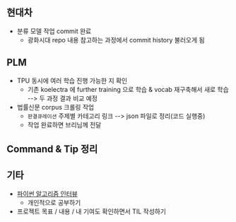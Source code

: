 ## 현대차

- 분류 모델 작업 commit 완료
  - 광화시대 repo 내용 참고하는 과정에서 commit history 불러오게 됨





## PLM

- TPU 동시에 여러 학습 진행 가능한 지 확인
  - 기존 koelectra 에 further training 으로 학습 & vocab 재구축해서 새로 학습 --> 두 과정 결과 비교 예정
- 법률신문 corpus 크롤링 작업
  - `판결큐레이션` 주제별 카테고리 링크 --> json 파일로 정리(코드 실행중)
  - 작업 완료하면 브리님께 전달





## Command & Tip 정리




## 기타

- [파이썬 알고리즘 인터뷰](https://github.com/onlybooks/algorithm-interview)
  - 개인적으로 공부하기
- 프로젝트 목표 / 내용 / 내 기여도 확인하면서 TIL 작성하기
